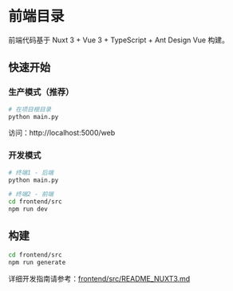 # 前端目录

前端代码基于 Nuxt 3 + Vue 3 + TypeScript + Ant Design Vue 构建。

## 快速开始

### 生产模式（推荐）
```bash
# 在项目根目录
python main.py
```
访问：http://localhost:5000/web

### 开发模式
```bash
# 终端1 - 后端
python main.py

# 终端2 - 前端
cd frontend/src
npm run dev
```

## 构建
```bash
cd frontend/src
npm run generate
```

详细开发指南请参考：[frontend/src/README_NUXT3.md](src/README_NUXT3.md)

